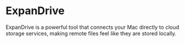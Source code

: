 # ExpanDrive
ExpanDrive is a powerful tool that connects your Mac directly to cloud storage services, making remote files feel like they are stored locally.
